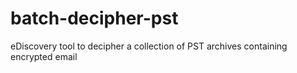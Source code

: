 # batch-decipher-pst
eDiscovery tool to decipher a collection of PST archives containing encrypted email
